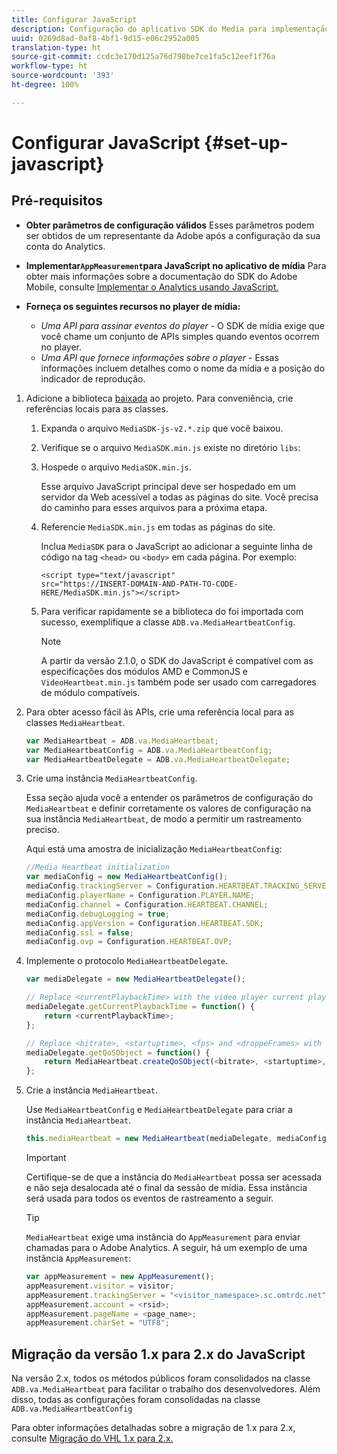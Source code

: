 ```yaml
---
title: Configurar JavaScript
description: Configuração do aplicativo SDK do Media para implementação em JavaScript.
uuid: 0269d8ad-0af8-4bf1-9d15-e06c2952a005
translation-type: ht
source-git-commit: ccdc3e170d125a76d798be7ce1fa5c12eef1f76a
workflow-type: ht
source-wordcount: '393'
ht-degree: 100%

---
```



# Configurar JavaScript {#set-up-javascript}

## Pré-requisitos

* **Obter parâmetros de configuração válidos**
Esses parâmetros podem ser obtidos de um representante da Adobe após a configuração da sua conta do Analytics.
* **Implementar`AppMeasurement`para JavaScript no aplicativo de mídia**
Para obter mais informações sobre a documentação do SDK do Adobe Mobile, consulte [Implementar o Analytics usando JavaScript.](https://docs.adobe.com/content/help/pt-BR/analytics/implementation/js/overview.html)

* **Forneça os seguintes recursos no player de mídia:**

   * *Uma API para assinar eventos do player* - O SDK de mídia exige que você chame um conjunto de APIs simples quando eventos ocorrem no player.
   * *Uma API que fornece informações sobre o player* - Essas informações incluem detalhes como o nome da mídia e a posição do indicador de reprodução.

1. Adicione a biblioteca [baixada](/help/sdk-implement/download-sdks.md#download-2x-sdks) ao projeto. Para conveniência, crie referências locais para as classes.

   1. Expanda o arquivo `MediaSDK-js-v2.*.zip` que você baixou.
   1. Verifique se o arquivo `MediaSDK.min.js` existe no diretório `libs`:

   1. Hospede o arquivo `MediaSDK.min.js`.

      Esse arquivo JavaScript principal deve ser hospedado em um servidor da Web acessível a todas as páginas do site. Você precisa do caminho para esses arquivos para a próxima etapa.

   1. Referencie `MediaSDK.min.js` em todas as páginas do site.

      Inclua `MediaSDK` para o JavaScript ao adicionar a seguinte linha de código na tag `<head>` ou `<body>` em cada página. Por exemplo:

      ```
      <script type="text/javascript" 
      src="https://INSERT-DOMAIN-AND-PATH-TO-CODE-HERE/MediaSDK.min.js"></script>
      ```

   1. Para verificar rapidamente se a biblioteca do foi importada com sucesso, exemplifique a classe `ADB.va.MediaHeartbeatConfig`.

      >[!NOTE]
      >
      >A partir da versão 2.1.0, o SDK do JavaScript é compatível com as especificações dos módulos AMD e CommonJS e `VideoHeartbeat.min.js` também pode ser usado com carregadores de módulo compatíveis.

1. Para obter acesso fácil às APIs, crie uma referência local para as classes `MediaHeartbeat`.

   ```js
   var MediaHeartbeat = ADB.va.MediaHeartbeat; 
   var MediaHeartbeatConfig = ADB.va.MediaHeartbeatConfig; 
   var MediaHeartbeatDelegate = ADB.va.MediaHeartbeatDelegate; 
   ```

1. Crie uma instância `MediaHeartbeatConfig`.

   Essa seção ajuda você a entender os parâmetros de configuração do `MediaHeartbeat` e definir corretamente os valores de configuração na sua instância `MediaHeartbeat`, de modo a permitir um rastreamento preciso.

   Aqui está uma amostra de inicialização `MediaHeartbeatConfig`:

   ```js
   //Media Heartbeat initialization 
   var mediaConfig = new MediaHeartbeatConfig(); 
   mediaConfig.trackingServer = Configuration.HEARTBEAT.TRACKING_SERVER; 
   mediaConfig.playerName = Configuration.PLAYER.NAME; 
   mediaConfig.channel = Configuration.HEARTBEAT.CHANNEL; 
   mediaConfig.debugLogging = true; 
   mediaConfig.appVersion = Configuration.HEARTBEAT.SDK; 
   mediaConfig.ssl = false; 
   mediaConfig.ovp = Configuration.HEARTBEAT.OVP; 
   ```

1. Implemente o protocolo `MediaHeartbeatDelegate`.

   ```js
   var mediaDelegate = new MediaHeartbeatDelegate(); 
   
   // Replace <currentPlaybackTime> with the video player current playback time 
   mediaDelegate.getCurrentPlaybackTime = function() { 
       return <currentPlaybackTime>; 
   }; 
   
   // Replace <bitrate>, <startuptime>, <fps> and <droppeFrames> with the current playback QoS values.  
   mediaDelegate.getQoSObject = function() { 
       return MediaHeartbeat.createQoSObject(<bitrate>, <startuptime>, <fps>, <droppedFrames>); 
   };
   ```

1. Crie a instância `MediaHeartbeat`.

   Use `MediaHeartbeatConfig` e `MediaHeartbeatDelegate` para criar a instância `MediaHeartbeat`.

   ```js
   this.mediaHeartbeat = new MediaHeartbeat(mediaDelegate, mediaConfig, appMeasurement);
   ```

   >[!IMPORTANT]
   >
   >Certifique-se de que a instância do `MediaHeartbeat` possa ser acessada e não seja desalocada até o final da sessão de mídia. Essa instância será usada para todos os eventos de rastreamento a seguir.

   >[!TIP]
   >
   >`MediaHeartbeat` exige uma instância do `AppMeasurement` para enviar chamadas para o Adobe Analytics. A seguir, há um exemplo de uma instância `AppMeasurement`:

   ```js
   var appMeasurement = new AppMeasurement(); 
   appMeasurement.visitor = visitor; 
   appMeasurement.trackingServer = "<visitor_namespace>.sc.omtrdc.net"; 
   appMeasurement.account = <rsid>; 
   appMeasurement.pageName = <page_name>; 
   appMeasurement.charSet = "UTF­8";
   ```

## Migração da versão 1.x para 2.x do JavaScript

Na versão 2.x, todos os métodos públicos foram consolidados na classe `ADB.va.MediaHeartbeat` para facilitar o trabalho dos desenvolvedores. Além disso, todas as configurações foram consolidadas na classe `ADB.va.MediaHeartbeatConfig`

Para obter informações detalhadas sobre a migração de 1.x para 2.x, consulte [Migração do VHL 1.x para 2.x.](/help/sdk-implement/va-1x-to-2x/mig-1x-2x-overview.md)
